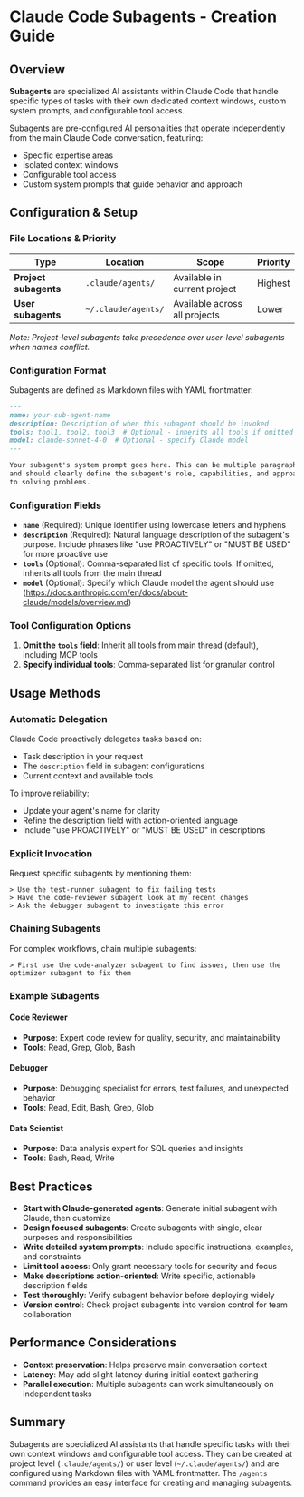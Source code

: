 # Claude Code Subagents - Creation Guide

## Overview

**Subagents** are specialized AI assistants within Claude Code that handle specific types of tasks with their own dedicated context windows, custom system prompts, and configurable tool access.

Subagents are pre-configured AI personalities that operate independently from the main Claude Code conversation, featuring:
- Specific expertise areas
- Isolated context windows
- Configurable tool access
- Custom system prompts that guide behavior and approach

## Configuration & Setup

### File Locations & Priority

| Type | Location | Scope | Priority |
|------|----------|-------|----------|
| **Project subagents** | `.claude/agents/` | Available in current project | Highest |
| **User subagents** | `~/.claude/agents/` | Available across all projects | Lower |

*Note: Project-level subagents take precedence over user-level subagents when names conflict.*

### Configuration Format

Subagents are defined as Markdown files with YAML frontmatter:

```markdown
---
name: your-sub-agent-name
description: Description of when this subagent should be invoked
tools: tool1, tool2, tool3  # Optional - inherits all tools if omitted
model: claude-sonnet-4-0  # Optional - specify Claude model
---

Your subagent's system prompt goes here. This can be multiple paragraphs
and should clearly define the subagent's role, capabilities, and approach
to solving problems.
```

### Configuration Fields

- **`name`** (Required): Unique identifier using lowercase letters and hyphens
- **`description`** (Required): Natural language description of the subagent's purpose. Include phrases like "use PROACTIVELY" or "MUST BE USED" for more proactive use
- **`tools`** (Optional): Comma-separated list of specific tools. If omitted, inherits all tools from the main thread
- **`model`** (Optional): Specify which Claude model the agent should use (https://docs.anthropic.com/en/docs/about-claude/models/overview.md)

### Tool Configuration Options

1. **Omit the `tools` field**: Inherit all tools from main thread (default), including MCP tools
2. **Specify individual tools**: Comma-separated list for granular control

## Usage Methods

### Automatic Delegation

Claude Code proactively delegates tasks based on:
- Task description in your request
- The `description` field in subagent configurations
- Current context and available tools

To improve reliability:
- Update your agent's name for clarity
- Refine the description field with action-oriented language
- Include "use PROACTIVELY" or "MUST BE USED" in descriptions

### Explicit Invocation

Request specific subagents by mentioning them:
```
> Use the test-runner subagent to fix failing tests
> Have the code-reviewer subagent look at my recent changes
> Ask the debugger subagent to investigate this error
```

### Chaining Subagents

For complex workflows, chain multiple subagents:
```
> First use the code-analyzer subagent to find issues, then use the optimizer subagent to fix them
```

### Example Subagents

#### Code Reviewer
- **Purpose**: Expert code review for quality, security, and maintainability
- **Tools**: Read, Grep, Glob, Bash

#### Debugger
- **Purpose**: Debugging specialist for errors, test failures, and unexpected behavior
- **Tools**: Read, Edit, Bash, Grep, Glob

#### Data Scientist
- **Purpose**: Data analysis expert for SQL queries and insights
- **Tools**: Bash, Read, Write

## Best Practices

- **Start with Claude-generated agents**: Generate initial subagent with Claude, then customize
- **Design focused subagents**: Create subagents with single, clear purposes and responsibilities
- **Write detailed system prompts**: Include specific instructions, examples, and constraints
- **Limit tool access**: Only grant necessary tools for security and focus
- **Make descriptions action-oriented**: Write specific, actionable description fields
- **Test thoroughly**: Verify subagent behavior before deploying widely
- **Version control**: Check project subagents into version control for team collaboration

## Performance Considerations

- **Context preservation**: Helps preserve main conversation context
- **Latency**: May add slight latency during initial context gathering
- **Parallel execution**: Multiple subagents can work simultaneously on independent tasks

## Summary

Subagents are specialized AI assistants that handle specific tasks with their own context windows and configurable tool access. They can be created at project level (`.claude/agents/`) or user level (`~/.claude/agents/`) and are configured using Markdown files with YAML frontmatter. The `/agents` command provides an easy interface for creating and managing subagents.
